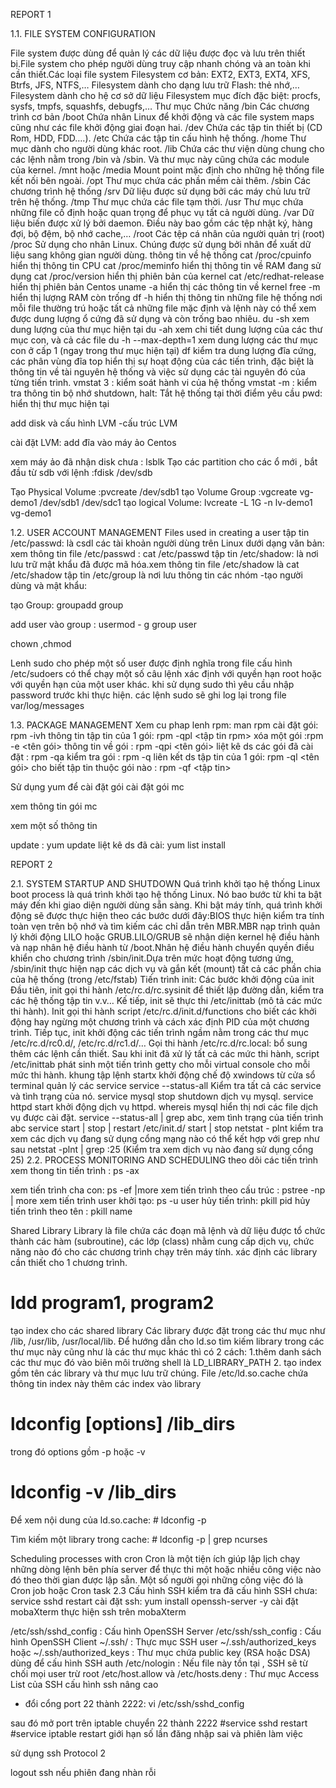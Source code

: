 REPORT 1

1.1. FILE SYSTEM CONFIGURATION

File system được dùng để quản lý các dữ liệu được đọc và lưu trên thiết bị.File system cho phép người dùng truy cập nhanh chóng và an toàn khi cần thiết.Các loại file system
Filesystem cơ bản: EXT2, EXT3, EXT4, XFS, Btrfs, JFS, NTFS,…
Filesystem dành cho dạng lưu trữ Flash: thẻ nhớ,…
Filesystem dành cho hệ cơ sở dữ liệu
Filesystem mục đích đặc biệt: procfs, sysfs, tmpfs, squashfs, debugfs,…
Thư mục
Chức năng
/bin
Các chương trình cơ bản
/boot
Chứa nhân Linux để khởi động và các file system maps cũng như các file khởi động giai đoạn hai.
/dev
Chứa các tập tin thiết bị (CD Rom, HDD, FDD….).
/etc
Chứa các tập tin cấu hình hệ thống.
/home
Thư mục dành cho người dùng khác root.
/lib
Chứa các thư viện dùng chung cho các lệnh nằm trong /bin và /sbin. Và thư mục này cũng chứa các module của kernel.
/mnt hoặc /media
Mount point mặc định cho những hệ thống file kết nối bên ngoài.
/opt
Thư mục chứa các phần mềm cài thêm.
/sbin
Các chương trình hệ thống
/srv
Dữ liệu được sử dụng bởi các máy chủ lưu trữ trên hệ thống.
/tmp
Thư mục chứa các file tạm thời.
/usr
Thư mục chứa những file cố định hoặc quan trọng để phục vụ tất cả người dùng.
/var
Dữ liệu biến được xử lý bởi daemon. Điều này bao gồm các tệp nhật ký, hàng đợi, bộ đệm, bộ nhớ cache,…
/root
Các tệp cá nhân của người quản trị (root)
/proc
Sử dụng cho nhân Linux. Chúng được sử dụng bởi nhân để xuất dữ liệu sang không gian người dùng.
thông tin về hệ thống
cat /proc/cpuinfo hiển thị thông tin CPU
cat /proc/meminfo hiển thị thông tin về RAM đang sử dụng
cat /proc/version hiển thị phiên bản của kernel
cat /etc/redhat-release hiển thị phiên bản Centos
uname -a hiển thị các thông tin về kernel
free -m hiển thị lượng RAM còn trống
df -h hiển thị thông tin những file hệ thống nơi mỗi file thường trú hoặc tất cả những file mặc định và lệnh này có thể xem được dung lượng ổ cứng đã sử dụng và còn trống bao nhiêu.
du -sh xem dung lượng của thư mục hiện tại
du -ah xem chi tiết dung lượng của các thư mục con, và cả các file
du -h --max-depth=1 xem dung lượng các thư mục con ở cấp 1 (ngay trong thư mục hiện tại)
df kiểm tra dung lượng đĩa cứng, các phân vùng đĩa
top hiển thị sự hoạt động của các tiến trình, đặc biệt là thông tin về tài nguyên hệ thống và việc sử dụng các tài nguyên đó của từng tiến trình.
vmstat 3 : kiểm soát hành vi của hệ thống
vmstat -m : kiểm tra thông tin bộ nhớ
shutdown, halt: Tắt hệ thống tại thời điểm yêu cầu
pwd: hiển thị thư mục hiện tại

add disk và cấu hình LVM
-cấu trúc LVM

cài đặt LVM:
add đĩa vào máy  ảo Centos

xem máy ảo đã nhận disk chưa : lsblk
Tạo các partition cho các ổ mới , bắt đầu từ sdb với lệnh :fdisk /dev/sdb

Tạo Physical Volume :pvcreate /dev/sdb1
tạo Volume Group :vgcreate vg-demo1 /dev/sdb1 /dev/sdc1
tạo logical Volume: lvcreate -L 1G -n lv-demo1 vg-demo1


1.2. USER ACCOUNT MANAGEMENT
Files used in creating a user
tập tin /etc/passwd:  là csdl các tài khoản người dùng trên Linux dưới dạng văn bản: xem thông tin file /etc/passwd : cat /etc/passwd
tập tin /etc/shadow: là nơi lưu trữ mật khẩu đã được mã hóa.xem thông tin file /etc/shadow là cat /etc/shadow
tập tin /etc/group là nơi lưu thông tin các nhóm
-tạo người dùng và mật khẩu: 

tạo Group: groupadd  group

add user vào group : usermod - g group user

chown ,chmod 


Lenh sudo 
cho phép một số user được định nghĩa trong file cấu hình /etc/sudoers có thể chạy một số câu lệnh xác định với quyền hạn root hoặc với quyền hạn của một user khác. khi sử dụng sudo thì yêu cầu nhập password trước khi thực hiện. các lệnh sudo sẽ ghi log lại trong file var/log/messages

1.3. PACKAGE MANAGEMENT
 Xem cu phap lenh rpm: man rpm
cài đặt gói: rpm -ivh <tap tin.rpm>
thông tin  tập tin của 1 gói: rpm -qpl <tập tin rpm>
xóa một gói :rpm -e <tên gói>
thông tin về gói : rpm -qpi <tên gói>
liệt kê ds các gói đã cài đặt : rpm -qa
kiểm tra gói : rpm -q
liên kết ds tập tin của 1 gói: rpm -ql <tên gói>
cho biết tập tin thuộc gói nào : rpm -qf <tập tin>

Sử dụng yum để cài đặt gói
cài đặt gói mc

xem thông tin gói mc

xem một số thông tin 


update : yum update
liệt kê ds đã cài: yum list install







		

REPORT 2

2.1. SYSTEM STARTUP AND SHUTDOWN
Quá trình khởi tạo hệ thống
Linux boot process là quá trình khởi tạo hệ thống Linux. Nó bao bước từ khi ta bật máy đến khi giao diện người dùng sẵn sàng.
Khi bật máy tính, quá trình khởi động sẽ được thực hiện theo các bước dưới đây:BIOS thực hiện kiểm tra tính toàn vẹn trên bộ nhớ và tìm kiếm các chỉ dẫn trên MBR.MBR nạp trình quản lý khởi động LILO hoặc GRUB.LILO/GRUB sẽ nhận diện kernel hệ điều hành và nạp nhân hệ điều hành từ /boot.Nhân hệ điều hành chuyển quyền điều khiển cho chương trình /sbin/init.Dựa trên mức hoạt động tương ứng, /sbin/init thực hiện nạp các dịch vụ và gắn kết (mount) tất cả các phần chia của hệ thống (trong /etc/fstab)
Tiến trình init: Các bước khởi động của init
Đầu tiên, init gọi thi hành /etc/rc.d/rc.sysinit để thiết lập đường dẫn, kiểm tra các hệ thống tập tin v.v…
Kế tiếp, init sẽ thực thi /etc/inittab (mô tả các mức thi hành).
Init gọi thi hành script /etc/rc.d/init.d/functions cho biết các khởi động hay ngừng một chương trình và cách xác định PID của một chương trình.
Tiếp tục, init khởi động các tiến trình ngầm nằm trong các thư mục /etc/rc.d/rc0.d/, /etc/rc.d/rc1.d/…
Gọi thi hành /etc/rc.d/rc.local: bổ sung thêm các lệnh cần thiết.
Sau khi init đã xử lý tất cả các mức thi hành, script /etc/inittab phát sinh một tiến trình getty cho mỗi virtual console cho mỗi mức thi hành.
khung tập lệnh
startx khởi động chế độ xwindows từ cửa sổ terminal
 quản lý các service
service --status-all Kiểm tra tất cả các service và tình trạng của nó.
service mysql stop shutdown dịch vụ mysql.
service httpd start khởi động dịch vụ httpd.
whereis mysql hiển thị nơi các file dịch vụ được cài đặt.
 service --status-all | grep abc, xem tình trạng của tiến trình abc
service start | stop | restart
/etc/init.d/ start | stop
 netstat - plnt kiểm tra xem các dịch vụ đang sử dụng cổng mạng nào có thể kết hợp với grep như sau
 netstat -plnt | grep :25 (Kiểm tra xem dịch vụ nào đang sử dụng cổng 25)
2.2. PROCESS MONITORING AND SCHEDULING
theo dõi các tiến trình 
xem thong tin tiến trình : ps -ax 

xem tiến trình cha con: ps -ef |more
xem tiến trình theo cấu trúc : pstree -np | more
xem tiến trình user khởi tạo: ps -u user
hủy tiến trình: pkill pid
hủy tiến trình theo tên : pkill name

Shared Library
Library là file chứa các đoạn mã lệnh và dữ liệu được tổ chức thành các hàm (subroutine), các lớp (class) nhằm cung cấp dịch vụ, chức năng nào đó cho các chương trình chạy trên máy tính.
xác định các library cần thiết cho 1 chương trình.
# ldd program1, program2

tạo index cho các  shared library
Các library được đặt trong các thư mục như /lib, /usr/lib, /usr/local/lib. Để hướng dẫn cho ld.so tìm kiếm library trong các thư mục này cũng như là các thư mục khác thì có 2 cách:
1.thêm danh sách các thư mục đó vào biên môi trường shell là LD_LIBRARY_PATH
2. tạo index gồm tên các library và thư mục lưu trữ chúng. File /etc/ld.so.cache chứa thông tin index này
thêm các index vào library
# ldconfig [options] /lib_dirs
trong đó options gồm -p hoặc -v 
# ldconfig -v /lib_dirs

Để xem nội dung của ld.so.cache: # ldconfig -p

Tìm kiếm một library trong cache: # ldconfig -p | grep ncurses

Scheduling processes with cron
Cron là một tiện ích giúp lập lịch chạy những dòng lệnh bên phía server để thực thi một hoặc nhiều công việc nào đó theo thời gian được lập sẵn. Một số người gọi những công việc đó là Cron job hoặc Cron task
2.3 Cấu hình SSH
kiểm tra đã cấu hình SSH chưa: service sshd restart
cài đặt ssh: yum install openssh-server -y
cài đặt mobaXterm
thực hiện ssh trên mobaXterm

/etc/ssh/sshd_config : Cấu hình OpenSSH Server
/etc/ssh/ssh_config : Cấu hình OpenSSH Client
~/.ssh/ : Thực mục SSH user
~/.ssh/authorized_keys hoặc ~/.ssh/authorized_keys : Thư mục chứa public key (RSA hoặc DSA) dùng để cấu hình SSH auth
/etc/nologin : Nếu file này tồn tại , SSH sẽ từ chối mọi user trừ root
/etc/host.allow và /etc/hosts.deny : Thư mục Access List của SSH
cấu hình ssh nâng cao
- đổi  cổng port 22 thành 2222: vi /etc/ssh/sshd_config 

sau đó mở port trên iptable chuyển 22 thành 2222
#service sshd restart
#service iptable restart
giới hạn số lần đăng nhập sai và phiên làm việc

sử dụng ssh Protocol 2

logout ssh nếu phiên đang nhàn rỗi


